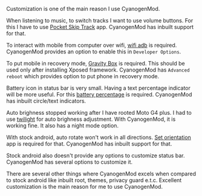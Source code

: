 <!--
.. title: Why Use CyanogenMod?
.. slug: why-use-cyanogenmod
.. date: 2016-10-31 14:05:09 UTC
.. tags:
.. category:
.. link:
.. description:
.. type: text
-->

Customization is one of the main reason I use CyanogenMod.

When listening to music, to switch tracks I want to use volume buttons. For this I have to use [Pocket Skip Track](https://play.google.com/store/apps/details?id=com.silentlexx.volbtntrackctrl&hl=en) app.
CyanogenMod has inbuilt support for that.


To interact with mobile from computer over wifi, [wifi adb](https://play.google.com/store/apps/details?id=com.ttxapps.wifiadb) is required. CyanogenMod provides an option to enable this in `Developer Options`.


To put mobile in recovery mode, [Gravity Box](http://repo.xposed.info/module/com.ceco.kitkat.gravitybox) is required. This should be used only after installing Xposed framework. CyanogenMod has `Advanced reboot` which provides option to put phone in recovery mode.


Battery icon in status bar is very small. Having a text percentage indicator will be more useful. For this [battery percentage](https://play.google.com/store/apps/details?id=de.kroegerama.android4batpercent) is required.
CyanogenMod has inbuilt circle/text indicators.


Auto brighness stopped working after I have rooted Moto G4 plus. I had to use [twilight](https://play.google.com/store/apps/details?id=com.urbandroid.lux) for auto brighness adjustment. With CyanogenMod, it is working fine. It also has a night mode option.


With stock android, auto rotate won't work in all directions. [Set orientation](https://play.google.com/store/apps/details?id=com.googlecode.eyesfree.setorientation) app is required for that. CyanogenMod has inbuilt support for that.


Stock android also doesn't provide any options to customize status bar. CyanogenMod has several options to customize it.


There are several other things where CyanogenMod excels when compared to stock android like inbuilt root, themes, privacy guard e.t.c. Excellent customization is the main reason for me to use CyanogenMod.
